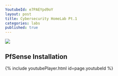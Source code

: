 ```yaml
---
YoutubeId: e7PAEYpd9oY
layout: post
title: Cybersecurity HomeLab Pt.1
categories: labs
published: true
---
```


![]({{site.baseurl}}/images/seclabpt1.png)

## PfSense Installation

{% include youtubePlayer.html id=page.youtubeId %}


